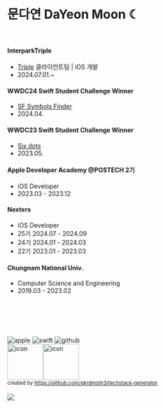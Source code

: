 # 문다연 DaYeon Moon ☾

</br>

#### InterparkTriple
- [Triple](https://triple.guide/) 클라이언트팀 | iOS 개발
- 2024.07.01.~


#### WWDC24 Swift Student Challenge Winner
- [SF Symbols Finder](https://github.com/dayo2n/WWDC24-Swift-Student-Challenge)
- 2024.04.


#### WWDC23 Swift Student Challenge Winner
- [Six dots](https://github.com/dayo2n/WWDC23-Swift-Student-Challenge)
- 2023.05.


#### Apple Developer Academy @POSTECH 2기
- iOS Developer
- 2023.03 - 2023.12


#### Nexters
- iOS Developer
- 25기 2024.07 - 2024.09
- 24기 2024.01 - 2024.03
- 22기 2023.01 - 2023.03
 
#### Chungnam National Univ.
- Computer Science and Engineering
- 2019.03 - 2023.02


<!-- [![Solved.ac 프로필](http://mazassumnida.wtf/api/generate_badge?boj=ansek217)](https://solved.ac/ansek217) -->
    
<!-- [![solved.ac](http://mazandi.herokuapp.com/api?handle=ansek217&theme=dark)](https://solved.ac/ansek217/) -->
    
<!-- [![Anurag's github stats](https://github-readme-stats.vercel.app/api?username=dayo2n)](https://github.com/anuraghazra/github-readme-stats) -->

</br></br></br></br>
<div>
  <img alt="apple" src ="https://img.shields.io/badge/iOS-FFFFFF?&style=for-the-badge&logo=Apple&logoColor=black"/>  
 <img alt="swift" src ="https://img.shields.io/badge/swift-F05138.svg?&style=for-the-badge&logo=Swift&logoColor=white"/> 
 <img alt="github" src ="https://img.shields.io/badge/github-000000.svg?&style=for-the-badge&logo=Github&logoColor=white"/>
 <br/>
 <div style="display: flex; align-items: flex-start;">
  <img src="https://techstack-generator.vercel.app/swift-icon.svg" alt="icon" width="82" height="82" />
  <img src="https://techstack-generator.vercel.app/github-icon.svg" alt="icon" width="82" height="82" />
 </div>
 <sub>created by <a href="https://github.com/qkrdmstlr3/techstack-generator" target="_blank">https://github.com/qkrdmstlr3/techstack-generator</a></sub>
</div>


<br/>
<a href="https://hits.seeyoufarm.com">
<img src="https://hits.seeyoufarm.com/api/count/incr/badge.svg?url=https%3A%2F%2Fgithub.com%2Fday2on&count_bg=%23B0B0B0&title_bg=%23555555&icon=github.svg&icon_color=%23FFFFFF&title=welcome:)&edge_flat=true"/>
</a>
    
<!-- [![KnlnKS's LeetCode stats](https://leetcode-stats-six.vercel.app/api?username=dayo2n&theme=dark)](https://github.com/KnlnKS/leetcode-stats) -->

